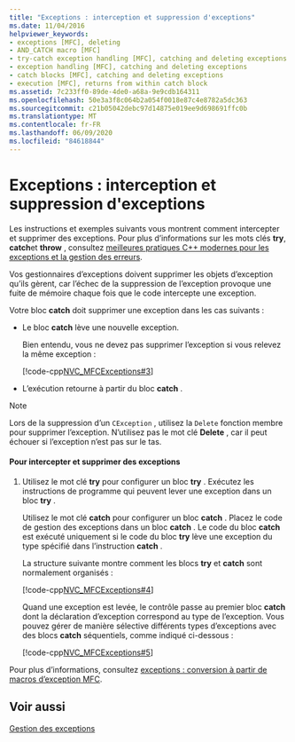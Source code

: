 ```yaml
---
title: "Exceptions : interception et suppression d'exceptions"
ms.date: 11/04/2016
helpviewer_keywords:
- exceptions [MFC], deleting
- AND_CATCH macro [MFC]
- try-catch exception handling [MFC], catching and deleting exceptions
- exception handling [MFC], catching and deleting exceptions
- catch blocks [MFC], catching and deleting exceptions
- execution [MFC], returns from within catch block
ms.assetid: 7c233ff0-89de-4de0-a68a-9e9cdb164311
ms.openlocfilehash: 50e3a3f8c064b2a054f0018e87c4e8782a5dc363
ms.sourcegitcommit: c21b05042debc97d14875e019ee9d698691ffc0b
ms.translationtype: MT
ms.contentlocale: fr-FR
ms.lasthandoff: 06/09/2020
ms.locfileid: "84618844"
---
```

# <a name="exceptions-catching-and-deleting-exceptions"></a>Exceptions : interception et suppression d'exceptions

Les instructions et exemples suivants vous montrent comment intercepter et supprimer des exceptions. Pour plus d’informations sur les mots clés **try**, **catch**et **throw** , consultez [meilleures pratiques C++ modernes pour les exceptions et la gestion des erreurs](../cpp/errors-and-exception-handling-modern-cpp.md).

Vos gestionnaires d’exceptions doivent supprimer les objets d’exception qu’ils gèrent, car l’échec de la suppression de l’exception provoque une fuite de mémoire chaque fois que le code intercepte une exception.

Votre bloc **catch** doit supprimer une exception dans les cas suivants :

- Le bloc **catch** lève une nouvelle exception.

   Bien entendu, vous ne devez pas supprimer l’exception si vous relevez la même exception :

   [!code-cpp[NVC_MFCExceptions#3](codesnippet/cpp/exceptions-catching-and-deleting-exceptions_1.cpp)]

- L’exécution retourne à partir du bloc **catch** .

> [!NOTE]
> Lors de la suppression d’un `CException` , utilisez la `Delete` fonction membre pour supprimer l’exception. N’utilisez pas le mot clé **Delete** , car il peut échouer si l’exception n’est pas sur le tas.

#### <a name="to-catch-and-delete-exceptions"></a>Pour intercepter et supprimer des exceptions

1. Utilisez le mot clé **try** pour configurer un bloc **try** . Exécutez les instructions de programme qui peuvent lever une exception dans un bloc **try** .

   Utilisez le mot clé **catch** pour configurer un bloc **catch** . Placez le code de gestion des exceptions dans un bloc **catch** . Le code du bloc **catch** est exécuté uniquement si le code du bloc **try** lève une exception du type spécifié dans l’instruction **catch** .

   La structure suivante montre comment les blocs **try** et **catch** sont normalement organisés :

   [!code-cpp[NVC_MFCExceptions#4](codesnippet/cpp/exceptions-catching-and-deleting-exceptions_2.cpp)]

   Quand une exception est levée, le contrôle passe au premier bloc **catch** dont la déclaration d’exception correspond au type de l’exception. Vous pouvez gérer de manière sélective différents types d’exceptions avec des blocs **catch** séquentiels, comme indiqué ci-dessous :

   [!code-cpp[NVC_MFCExceptions#5](codesnippet/cpp/exceptions-catching-and-deleting-exceptions_3.cpp)]

Pour plus d’informations, consultez [exceptions : conversion à partir de macros d’exception MFC](exceptions-converting-from-mfc-exception-macros.md).

## <a name="see-also"></a>Voir aussi

[Gestion des exceptions](exception-handling-in-mfc.md)
